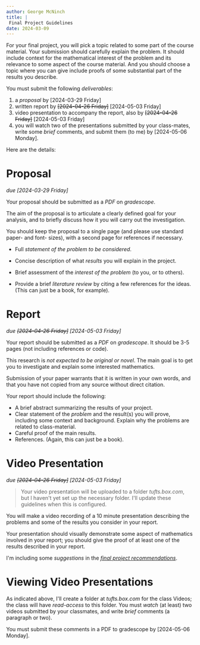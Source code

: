 ```yaml
---
author: George McNinch
title: |
 Final Project Guidelines
date: 2024-03-09
---
```


For your final project, you will pick a topic related to some part of
the course material.  Your submission should carefully explain the
problem. It should include context for the mathematical interest of
the problem and its relevance to some aspect of the course
material. And you should choose a topic where you can give include
proofs of some substantial part of the results you describe.

You must submit the following *deliverables*:

1. a *proposal* by [2024-03-29 Friday]
2. written report by ~~[2024-04-26 Friday]~~ [2024-05-03 Friday]
3. video presentation to accompany the report, also by ~~[2024-04-26 Friday]~~ [2024-05-03 Friday]
4. you will watch two of the presentations submitted by your class-mates, 
   write some *brief* comments, and submit them (to me) by [2024-05-06 Monday].

Here are the details:

# Proposal 

*due [2024-03-29 Friday]* 

Your proposal should be submitted as a *PDF* on *gradescope*.

The aim of the proposal is to articulate a clearly defined goal for
your analysis, and to briefly discuss how it you will carry out the
investigation. 

You should keep the proposal to a single page (and please use standard
paper- and font- sizes), with a second page for references if necessary.

-  Full *statement of the problem to be considered*. 
-  Concise description of what *results* you will explain in the project.
-  Brief assessment of the *interest of the problem* (to you, or to
   others).

-  Provide a brief *literature review* by citing a few references for
   the ideas. (This can just be a book, for example).


# Report

*due ~~[2024-04-26 Friday]~~ [2024-05-03 Friday]*

Your report should be submitted as a *PDF* on *gradescope*. It should
be 3-5 pages (not including references or code).

This research is *not expected to be original or novel*. The main goal
is to get you to investigate and explain some interested mathematics.

Submission of your paper warrants that it is written in your own
words, and that you have not copied from any source without direct
citation.

Your report should include the following:

-  A brief abstract summarizing the results of your project.
-  Clear statement of the *problem* and the result(s) you will prove,
   including some context and background. Explain why the problems
   are related to class-material.
-  Careful proof of the main results.
-  References. (Again, this can just be a book).

# Video Presentation

*due ~~[2024-04-26 Friday]~~ [2024-05-03 Friday]*

> Your video presentation will be uploaded to a folder
> *tufts.box.com*, but I haven't yet set up the necessary folder. I'll
> update these guidelines when this is configured.

You will make a video recording of a 10 minute presentation describing
the problems and some of the results you consider in your report.

Your presentation should visually demonstrate some aspect of
mathematics involved in your report; you should give the proof of at
least one of the results described in your report.

I'm including some *suggestions* in the [*final project
recommendations*](final-project-recommendations.html).

# Viewing Video Presentations

As indicated above, I'll create a folder at *tufts.box.com* for the
class Videos; the class will have *read-access* to this folder.  You
must *watch* (at least) two videos submitted by your classmates, and
write *brief* comments (a paragraph or two).

You must submit these comments in a PDF to gradescope by [2024-05-06
Monday].


